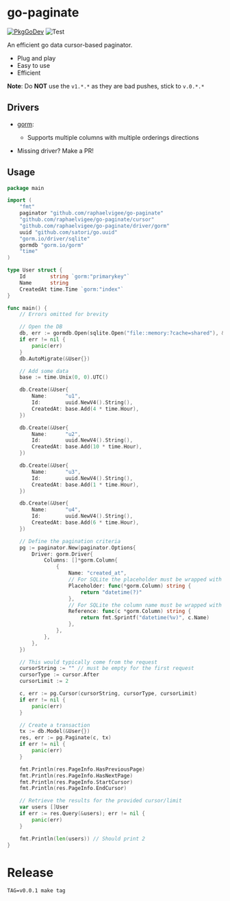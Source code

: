 # go-paginate
[![PkgGoDev](https://pkg.go.dev/badge/github.com/raphaelvigee/go-paginate)](https://pkg.go.dev/github.com/raphaelvigee/go-paginate)
![Test](https://github.com/raphaelvigee/go-paginate/workflows/Test/badge.svg)

An efficient go data cursor-based paginator.

- Plug and play
- Easy to use
- Efficient

**Note**: Do **NOT** use the `v1.*.*` as they are bad pushes, stick to `v.0.*.*`

## Drivers

- [gorm](https://gorm.io):
    - Supports multiple columns with multiple orderings directions

- Missing driver? Make a PR!

## Usage

```go
package main

import (
    "fmt"
    paginator "github.com/raphaelvigee/go-paginate"
    "github.com/raphaelvigee/go-paginate/cursor"
    "github.com/raphaelvigee/go-paginate/driver/gorm"
    uuid "github.com/satori/go.uuid"
    "gorm.io/driver/sqlite"
    gormdb "gorm.io/gorm"
    "time"
)

type User struct {
    Id        string `gorm:"primarykey"`
    Name      string
    CreatedAt time.Time `gorm:"index"`
}

func main() {
    // Errors omitted for brevity

    // Open the DB
    db, err := gormdb.Open(sqlite.Open("file::memory:?cache=shared"), &gormdb.Config{NowFunc: func() time.Time { return time.Now().Local() }})
    if err != nil {
        panic(err)
    }
    db.AutoMigrate(&User{})

    // Add some data
    base := time.Unix(0, 0).UTC()

    db.Create(&User{
        Name:      "u1",
        Id:        uuid.NewV4().String(),
        CreatedAt: base.Add(4 * time.Hour),
    })

    db.Create(&User{
        Name:      "u2",
        Id:        uuid.NewV4().String(),
        CreatedAt: base.Add(10 * time.Hour),
    })

    db.Create(&User{
        Name:      "u3",
        Id:        uuid.NewV4().String(),
        CreatedAt: base.Add(1 * time.Hour),
    })

    db.Create(&User{
        Name:      "u4",
        Id:        uuid.NewV4().String(),
        CreatedAt: base.Add(6 * time.Hour),
    })

    // Define the pagination criteria
    pg := paginator.New(paginator.Options{
        Driver: gorm.Driver{
            Columns: []*gorm.Column{
                {
                    Name: "created_at",
                    // For SQLite the placeholder must be wrapped with `datetime()`
                    Placeholder: func(*gorm.Column) string {
                        return "datetime(?)"
                    },
                    // For SQLite the column name must be wrapped with `datetime()`
                    Reference: func(c *gorm.Column) string {
                        return fmt.Sprintf("datetime(%v)", c.Name)
                    },
                },
            },
        },
    })

    // This would typically come from the request
    cursorString := "" // must be empty for the first request
    cursorType := cursor.After
    cursorLimit := 2

    c, err := pg.Cursor(cursorString, cursorType, cursorLimit)
    if err != nil {
        panic(err)
    }

    // Create a transaction
    tx := db.Model(&User{})
    res, err := pg.Paginate(c, tx)
    if err != nil {
        panic(err)
    }

    fmt.Println(res.PageInfo.HasPreviousPage)
    fmt.Println(res.PageInfo.HasNextPage)
    fmt.Println(res.PageInfo.StartCursor)
    fmt.Println(res.PageInfo.EndCursor)

    // Retrieve the results for the provided cursor/limit
    var users []User
    if err := res.Query(&users); err != nil {
        panic(err)
    }

    fmt.Println(len(users)) // Should print 2
}
```

# Release

    TAG=v0.0.1 make tag
